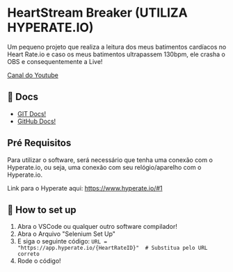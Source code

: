 # HeartStream Breaker (UTILIZA HYPERATE.IO)

Um pequeno projeto que realiza a leitura dos meus batimentos cardíacos no Heart Rate.io e caso os meus batimentos ultrapassem 130bpm, ele crasha o OBS e consequentemente a Live!

[Canal do Youtube](https://www.youtube.com/channel/UC7JOChOwvtTKWnfgsC82HJw)

## 📃 Docs

- [GIT Docs!](https://git-scm.com/doc)
- [GitHub Docs!](https://docs.github.com/)


##  Pré Requisitos 
Para utilizar o software, será necessário que tenha uma conexão com o Hyperate.io, ou seja, uma conexão com seu relógio/aparelho com o Hyperate.io.

Link para o Hyperate aqui: https://www.hyperate.io/#1


## 💖 How to set up

1. Abra o VSCode ou qualquer outro software compilador!
2. Abra o Arquivo "Selenium Set Up"
3. E siga o seguinte código:
```URL = "https://app.hyperate.io/{HeartRateID}"  # Substitua pelo URL correto ```
4. Rode o código!


